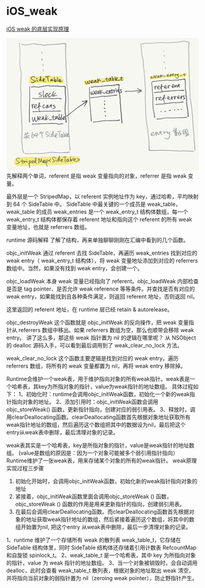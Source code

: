 # iOS_weak

[iOS weak 的底层实现原理](http://jefferyfan.com/2019/11/15/programing/iOS/weak/)

![weak](./img/weak-struct.png)
先解释两个单词，referent 是指 weak 变量指向的对象，referrer 是指 weak 变量。

最外层是一个 StripedMap，以 referent 实例地址作为 key，通过哈希，平均映射到 64 个 SideTable 中。
SideTable 中最关键的一个成员是 weak_table，weak_table 的成员 weak_entries 是一个 weak_entry_t 结构体数组，每一个 weak_entry_t 结构体都保存着 referent 地址和指向这个 referent 的所有 weak 变量地址，也就是 referrers 数组。

runtime 源码解释
了解了结构，再来单独聊聊刚刚在汇编中看到的几个函数。

objc_initWeak
通过 referent 去找 SideTable，再遍历 weak_entries 找到对应的 weak entry（ weak_entry_t 结构体），将 weak 变量地址添加到对应的 referrers 数组中。当然，如果没有找到 weak entry，会创建一个。

objc_loadWeak
本身 weak 变量已经指向了 referent。objc_loadWeak 内部检查是否是 tag pointer、是否允许 weak reference 等等条件。并查找是否有对应的 weak entry，如果能找到且各种条件满足，则返回 referent 地址，否则返回 nil。

这里返回的 referent 地址，在 runtime 层已经 retain & autorelease。

objc_destroyWeak
这个函数就是 objc_initWeak 的反向操作，把 weak 变量指针从 referrers 数组中移出。如果 referrers 数组为空，那么也顺带会移除 weak entry。
讲了这么多，那这些 weak 指针置为 nil 的逻辑在哪里呢？
从 NSObject 的 dealloc 源码入手，可以看到最后调用到了 weak_clear_no_lock 方法。

weak_clear_no_lock
这个函数主要逻辑是找到对应的 weak entry，遍历 referrers 数组，将所有的 weak 变量都置为 nil，再将 weak entry 移除掉。

Runtime会维护一个weak表，用于维护指向对象的所有weak指针。weak表是一个哈希表，其key为所指对象的指针，value为weak指针的地址数组。
具体过程如下：
1、初始化时：runtime会调用objc_initWeak函数，初始化一个新的weak指针指向对象的地址。
2、添加引用时：objc_initWeak函数会调用 objc_storeWeak() 函数，更新指针指向，创建对应的弱引用表。
3、释放时，调用clearDeallocating函数。clearDeallocating函数首先根据对象地址获取所有weak指针地址的数组，然后遍历这个数组把其中的数据设为nil，最后把这个entry从weak表中删除，最后清理对象的记录。

weak表其实是一个哈希表，key是所指对象的指针，value是weak指针的地址数组。 (value是数组的原因是：因为一个对象可能被多个弱引用指针指向）
Runtime维护了一张weak表，用来存储某个对象的所有的weak指针。
weak原理实现过程三步骤
1. 初始化开始时，会调用objc_initWeak函数，初始化新的weak指针指向对象的地址
2. 紧接着，objc_initWeak函数里面会调用objc_storeWeak () 函数，objc_storeWeak () 函数的作用是用来更新指针的指向，创建弱引用表。
3. 在最后会调用clearDeallocating函数。而clearDeallocating函数首先根据对象的地址获取weak指针地址的数组，然后紧接着遍历这个数组，将其中的数组开始置为nil, 把这个entry 从weak表中删除，最后一步清理对象的记录。

1、runtime 维护了一个存储所有 weak 的散列表 weak_table_t，它存储在 SideTable 结构体里，同时 SideTable 结构体还存储着引用计数表 RefcountMap 和自旋锁 spinlock_t。
2、weak_table_t 是一个哈希表，其中 key 为所指向对象的指针，value 为 weak 指针的地址数组。
3、当一个对象被销毁时，会自动调用 dealloc，此时会查看 weak_table_t 散列表，根据对象的地址取出 weak 清空，并将指向当前对象的弱指针置为 nil（zeroing weak pointer），防止野指针产生。